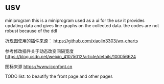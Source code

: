 # usv
miniprogram
this is a miniprogram used as a ui for  the usv
it provides updating data and gives line graphs on the collected data.
the codes are not robust because of the ddl

折现图使用的插件来源：
https://github.com/xiaolin3303/wx-charts

参考修改插件关于动态改变间隔宽度
https://blog.csdn.net/weixin_41075012/article/details/100056624

图标来源
https://www.iconfont.cn

TODO list:
to beautify the front page and other pages


